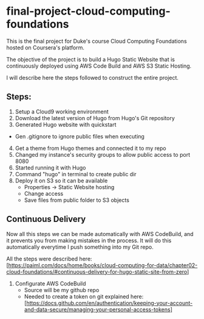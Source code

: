 # final-project-cloud-computing-foundations
This is the final project for Duke's course Cloud Computing Foundations hosted on Coursera's platform.

The objective of the project is to build a Hugo Static Website that is continuously deployed using AWS Code Build and AWS S3 Static Hosting.

I will describe here the steps followed to construct the entire project.
## Steps:
1. Setup a Cloud9 working environment
2. Download the latest version of Hugo from Hugo's Git repository
3. Generated Hugo website with quickstart
  - Gen .gitignore to ignore public files when executing
4. Get a theme from Hugo themes and connected it to my repo
5. Changed my instance's security groups to allow public access to port 8080
6. Started running it with Hugo
7. Command "hugo" in terminal to create public dir
8. Deploy it on S3 so it can be available
	- Properties -> Static Website hosting
	- Change access
	- Save files from public folder to S3 objects

## Continuous Delivery
Now all this steps we can be made automatically with AWS CodeBuild, and it prevents you from making mistakes in the process. It will
do this automatically everytime I push something into my Git repo.

All the steps were described here: [https://paiml.com/docs/home/books/cloud-computing-for-data/chapter02-cloud-foundations/#continuous-delivery-for-hugo-static-site-from-zero]

1. Configurate AWS CodeBuild
	- Source will be my github repo
	- Needed to create a token on git explained here: [https://docs.github.com/en/authentication/keeping-your-account-and-data-secure/managing-your-personal-access-tokens]


